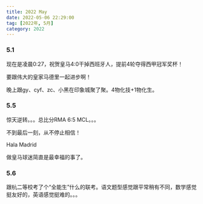 ```yaml
---
title: 2022 May
date: 2022-05-06 22:29:00
tag: [2022年, 5月]
category: 2022
---
```


### 5.1

现在是凌晨0:27，祝贺皇马4:0干掉西班牙人，提前4轮夺得西甲冠军奖杯！

要跟伟大的皇家马德里一起进步啊！

晚上跟gy、cyf、zc、小黑在印象城聚了聚。4物化技+1物化生。

### 5.5

惊天逆转。。。总比分RMA 6:5 MCL。。。

不到最后一刻，从不停止相信！

Hala Madrid

做皇马球迷简直是最幸福的事了。

### 5.6

跟杭二等校考了个“全能生”什么的联考。语文题型感觉跟平常稍有不同，数学感觉挺友好的，英语感觉挺难的。。。